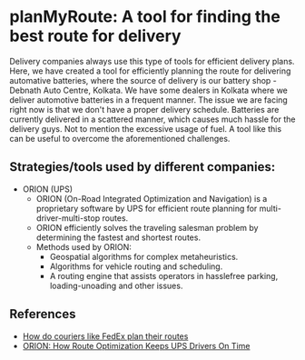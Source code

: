 # planMyRoute: A tool for finding the best route for delivery

Delivery companies always use this type of tools for efficient delivery plans. Here, we have created a tool for efficiently planning the route for delivering automative batteries, where the source of delivery is our battery shop - Debnath Auto Centre, Kolkata. We have some dealers in Kolkata where we deliver automotive batteries in a frequent manner. The issue we are facing right now is that we don't have a proper delivery schedule. Batteries are currently delivered in a scattered manner, which causes much hassle for the delivery guys. Not to mention the excessive usage of fuel. A tool like this can be useful to overcome the aforementioned challenges. 

## Strategies/tools used by different companies:
- ORION (UPS)
    - ORION (On-Road Integrated Optimization and Navigation) is a proprietary software by UPS for efficient route planning for multi-driver-multi-stop routes.
    - ORION efficiently solves the traveling salesman problem by determining the fastest and shortest routes.
    - Methods used by ORION:
        - Geospatial algorithms for complex metaheuristics.
        - Algorithms for vehicle routing and scheduling.
        - A routing engine that assists operators in hasslefree parking, loading-unoading and other issues.


## References
- [How do couriers like FedEx plan their routes](https://www.routific.com/blog/how-do-experts-like-fedex-plan-delivery-routes#:~:text=Step%201%3A%20Sort%20routes%20by%20zip%2Fpostal%20code&text=By%20assigning%20each%20zone%20to,a%20shorter%20amount%20of%20time.)
- [ORION: How Route Optimization Keeps UPS Drivers On Time](https://www.roundtrip.ai/articles/ups-route-optimization-software)
